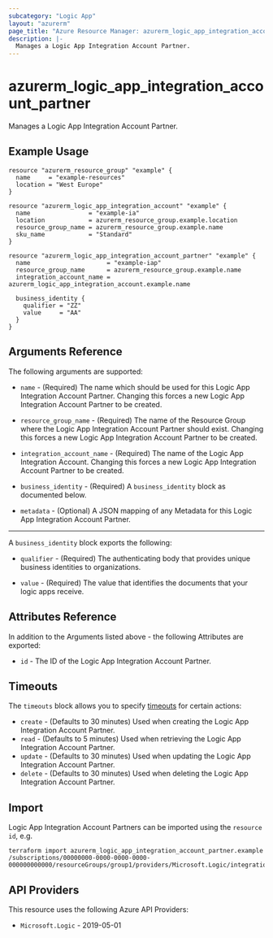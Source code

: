 ```yaml
---
subcategory: "Logic App"
layout: "azurerm"
page_title: "Azure Resource Manager: azurerm_logic_app_integration_account_partner"
description: |-
  Manages a Logic App Integration Account Partner.
---
```


# azurerm_logic_app_integration_account_partner

Manages a Logic App Integration Account Partner.

## Example Usage

```hcl
resource "azurerm_resource_group" "example" {
  name     = "example-resources"
  location = "West Europe"
}

resource "azurerm_logic_app_integration_account" "example" {
  name                = "example-ia"
  location            = azurerm_resource_group.example.location
  resource_group_name = azurerm_resource_group.example.name
  sku_name            = "Standard"
}

resource "azurerm_logic_app_integration_account_partner" "example" {
  name                     = "example-iap"
  resource_group_name      = azurerm_resource_group.example.name
  integration_account_name = azurerm_logic_app_integration_account.example.name

  business_identity {
    qualifier = "ZZ"
    value     = "AA"
  }
}
```

## Arguments Reference

The following arguments are supported:

* `name` - (Required) The name which should be used for this Logic App Integration Account Partner. Changing this forces a new Logic App Integration Account Partner to be created.

* `resource_group_name` - (Required) The name of the Resource Group where the Logic App Integration Account Partner should exist. Changing this forces a new Logic App Integration Account Partner to be created.

* `integration_account_name` - (Required) The name of the Logic App Integration Account. Changing this forces a new Logic App Integration Account Partner to be created.

* `business_identity` - (Required) A `business_identity` block as documented below.

* `metadata` - (Optional) A JSON mapping of any Metadata for this Logic App Integration Account Partner.

---

A `business_identity` block exports the following:

* `qualifier` - (Required) The authenticating body that provides unique business identities to organizations.

* `value` - (Required) The value that identifies the documents that your logic apps receive.

## Attributes Reference

In addition to the Arguments listed above - the following Attributes are exported:

* `id` - The ID of the Logic App Integration Account Partner.

## Timeouts

The `timeouts` block allows you to specify [timeouts](https://www.terraform.io/language/resources/syntax#operation-timeouts) for certain actions:

* `create` - (Defaults to 30 minutes) Used when creating the Logic App Integration Account Partner.
* `read` - (Defaults to 5 minutes) Used when retrieving the Logic App Integration Account Partner.
* `update` - (Defaults to 30 minutes) Used when updating the Logic App Integration Account Partner.
* `delete` - (Defaults to 30 minutes) Used when deleting the Logic App Integration Account Partner.

## Import

Logic App Integration Account Partners can be imported using the `resource id`, e.g.

```shell
terraform import azurerm_logic_app_integration_account_partner.example /subscriptions/00000000-0000-0000-0000-000000000000/resourceGroups/group1/providers/Microsoft.Logic/integrationAccounts/account1/partners/partner1
```

## API Providers
<!-- This section is generated, changes will be overwritten -->
This resource uses the following Azure API Providers:

* `Microsoft.Logic` - 2019-05-01
